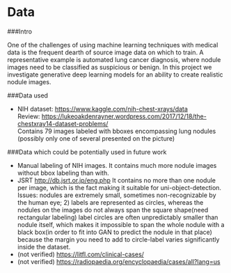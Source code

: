 # Data
###Intro

One of the challenges of using machine learning techniques with medical data is the frequent dearth of source image data on which to train. A representative example is automated lung cancer diagnosis, where nodule images need to be classified as suspicious or benign. In this project we investigate generative deep learning models for an ability to create realistic nodule images.

###Data used

* NIH dataset: https://www.kaggle.com/nih-chest-xrays/data  
Review: https://lukeoakdenrayner.wordpress.com/2017/12/18/the-chestxray14-dataset-problems/  
Contains 79 images labeled with bboxes encompassing lung nodules (possibly only one of several presented on the picture)

###Data which could be potentially used in future work

* Manual labeling of NIH images. It contains much more nodule images without bbox labeling than with.
* JSRT http://db.jsrt.or.jp/eng.php 
It contains no more than one nodule per image, which is the fact making it suitable for uni-object-detection.
Issues:
nodules are extremely small, sometimes non-recognizable by the human eye; 2) labels are represented as circles, whereas the nodules on the images do not always span the square shape(need rectangular labeling)
label circles are often unpredictably smaller than nodule itself, which makes it impossible to span the whole nodule with a black box(in order to fit into GAN to predict the nodule in that place) because the margin you need to add to circle-label varies significantly inside the dataset.
* (not verified) https://litfl.com/clinical-cases/ 
* (not verified) https://radiopaedia.org/encyclopaedia/cases/all?lang=us 

